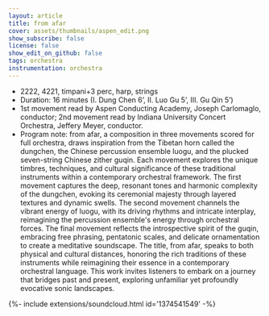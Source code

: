 ```yaml
---
layout: article
title: from afar 
cover: assets/thumbnails/aspen_edit.png
show_subscribe: false
license: false
show_edit_on_github: false
tags: orchestra
instrumentation: orchestra
---
```




- 2222, 4221, timpani+3 perc, harp, strings
- Duration: 16 minutes (I. Dung Chen 6’, II. Luo Gu 5’, III. Gu Qin 5’)
- 1st movement read by Aspen Conducting Academy, Joseph Carlomaglo, conductor; 2nd movement read by Indiana University Concert Orchestra, Jeffery Meyer, conductor.
- Program note: 
from afar, a composition in three movements scored for full orchestra, draws inspiration from the Tibetan horn called the dungchen, the Chinese percussion ensemble luogu, and the plucked seven-string Chinese zither guqin. Each movement explores the unique timbres, techniques, and cultural significance of these traditional instruments within a contemporary orchestral framework.
The first movement captures the deep, resonant tones and harmonic complexity of the dungchen, evoking its ceremonial majesty through layered textures and dynamic swells. The second movement channels the vibrant energy of luogu, with its driving rhythms and intricate interplay, reimagining the percussion ensemble's energy through orchestral forces. The final movement reflects the introspective spirit of the guqin, embracing free phrasing, pentatonic scales, and delicate ornamentation to create a meditative soundscape.
The title, from afar, speaks to both physical and cultural distances, honoring the rich traditions of these instruments while reimagining their essence in a contemporary orchestral language. This work invites listeners to embark on a journey that bridges past and present, exploring unfamiliar yet profoundly evocative sonic landscapes.

<div>{%- include extensions/soundcloud.html id='1374541549' -%}</div>
